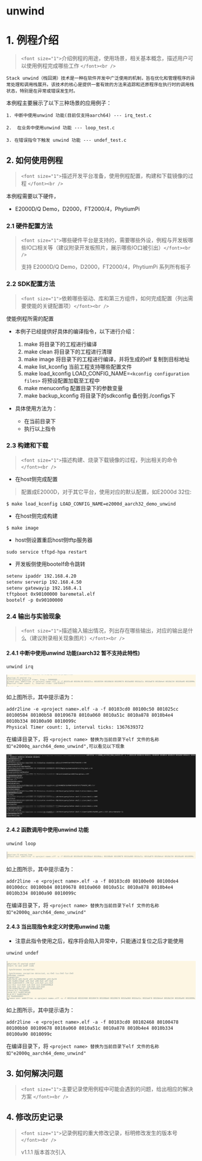 # unwind

# 1. 例程介绍

> `<font size="1">`介绍例程的用途，使用场景，相关基本概念，描述用户可以使用例程完成哪些工作 `</font><br />`

    Stack unwind（栈回溯）技术是一种在软件开发中广泛使用的机制，旨在优化和管理程序的异常处理和调用栈展开。该技术的核心是提供一套有效的方法来追踪和还原程序在执行时的调用栈状态，特别是在异常或错误发生时。

本例程主要展示了以下三种场景的应用例子：

    1. 中断中使用unwind 功能(目前仅支持aarch64) --- irq_test.c

    2.  在业务中使用unwind 功能 --- loop_test.c

    3. 在错误指令下触发 unwind 功能 --- undef_test.c

## 2. 如何使用例程

> `<font size="1">`描述开发平台准备，使用例程配置，构建和下载镜像的过程 `</font><br />`

本例程需要以下硬件，

- E2000D/Q Demo，D2000，FT2000/4，PhytiumPi

### 2.1 硬件配置方法

> `<font size="1">`哪些硬件平台是支持的，需要哪些外设，例程与开发板哪些IO口相关等（建议附录开发板照片，展示哪些IO口被引出）`</font><br />`
>
> 支持 E2000D/Q Demo，D2000，FT2000/4，PhytiumPi 系列所有板子

### 2.2 SDK配置方法

> `<font size="1">`依赖哪些驱动、库和第三方组件，如何完成配置（列出需要使能的关键配置项）`</font><br />`

使能例程所需的配置

- 本例子已经提供好具体的编译指令，以下进行介绍：

  1. make 将目录下的工程进行编译
  2. make clean  将目录下的工程进行清理
  3. make image   将目录下的工程进行编译，并将生成的elf 复制到目标地址
  4. make list_kconfig 当前工程支持哪些配置文件
  5. make load_kconfig LOAD_CONFIG_NAME=`<kconfig configuration files>`  将预设配置加载至工程中
  6. make menuconfig   配置目录下的参数变量
  7. make backup_kconfig 将目录下的sdkconfig 备份到./configs下
- 具体使用方法为：

  - 在当前目录下
  - 执行以上指令

### 2.3 构建和下载

> `<font size="1">`描述构建、烧录下载镜像的过程，列出相关的命令 `</font><br />`

- 在host侧完成配置

> 配置成E2000D，对于其它平台，使用对应的默认配置，如E2000d 32位:

```
$ make load_kconfig LOAD_CONFIG_NAME=e2000d_aarch32_demo_unwind
```

- 在host侧完成构建

```
$ make image
```

- host侧设置重启host侧tftp服务器

```
sudo service tftpd-hpa restart
```

- 开发板侧使用bootelf命令跳转

```
setenv ipaddr 192.168.4.20  
setenv serverip 192.168.4.50 
setenv gatewayip 192.168.4.1 
tftpboot 0x90100000 baremetal.elf
bootelf -p 0x90100000
```

### 2.4 输出与实验现象

> `<font size="1">`描述输入输出情况，列出存在哪些输出，对应的输出是什么（建议附录相关现象图片）`</font><br />`

#### 2.4.1 中断中使用unwind 功能(aarch32 暂不支持此特性)

```
unwind irq
```

![1701824795431](figs/README/1701824795431.png)

如上图所示，其中提示语为：

```
addr2line -e <project name>.elf -a -f 80103cd0 80100c50 801025cc 80100504 80100b58 80109678 8010a060 8010a51c 8010a878 8010b4e4 8010b334 80100a90 8010099c 
Physical Timer count: 1, interval ticks: 1367639372

```

在编译目录下，将 `<project name> 替换为当前目录下elf 文件的名称 如"e2000q_aarch64_demo_unwind",可以看见以下现象`

![1701824994678](figs/README/1701824994678.png)

#### 2.4.2 函数调用中使用unwind 功能

```
unwind loop
```

![1701839976886](figs/README/1701839976886.png)

如上图所示，其中提示语为：

```
addr2line -e <project name>.elf -a -f 80103cd0 80100e00 80100de4 80100dcc 80100b84 80109678 8010a060 8010a51c 8010a878 8010b4e4 8010b334 80100a90 8010099c
```

在编译目录下，将 `<project name> 替换为当前目录下elf 文件的名称 如"e2000q_aarch64_demo_unwind"`

#### 2.4.3 当出现指令未定义时使用unwind 功能

- 注意此指令使用之后，程序将会陷入异常中，只能通过复位之后才能使用

```
unwind undef
```

![1701840123337](figs/README/1701840123337.png)

如上图所示，其中提示语为：

```
addr2line -e <project name>.elf -a -f 80103cd0 80102468 80100478 80100bb0 80109678 8010a060 8010a51c 8010a878 8010b4e4 8010b334 80100a90 8010099c 
```

在编译目录下，将 `<project name> 替换为当前目录下elf 文件的名称 如"e2000q_aarch64_demo_unwind"`

## 3. 如何解决问题

> `<font size="1">`主要记录使用例程中可能会遇到的问题，给出相应的解决方案 `</font><br />`

## 4. 修改历史记录

> `<font size="1">`记录例程的重大修改记录，标明修改发生的版本号 `</font><br />`
>
> v1.1.1 版本首次引入
